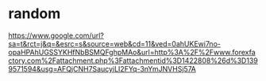 # random

https://www.google.com/url?sa=t&rct=j&q=&esrc=s&source=web&cd=11&ved=0ahUKEwi7no-opaHPAhUGSSYKHfNbBSMQFghpMAo&url=http%3A%2F%2Fwww.forexfactory.com%2Fattachment.php%3Fattachmentid%3D1422808%26d%3D1399571594&usg=AFQjCNH7SaucyiLI2FYq-3nYmJNVHSj57A
